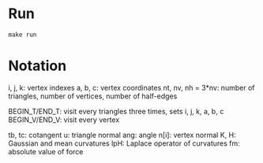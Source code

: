 # Run

	make run

# Notation

i, j, k: vertex indexes
a, b, c: vertex coordinates
nt, nv, nh = 3*nv: number of triangles, number of vertices, number of half-edges

BEGIN_T/END_T: visit every triangles three times, sets i, j, k, a, b, c
BEGIN_V/END_V: visit every vertex

tb, tc: cotangent
u: triangle normal
ang: angle
n[i]: vertex normal
K, H: Gaussian and mean curvatures
lpH: Laplace operator of curvatures
fm: absolute value of force
